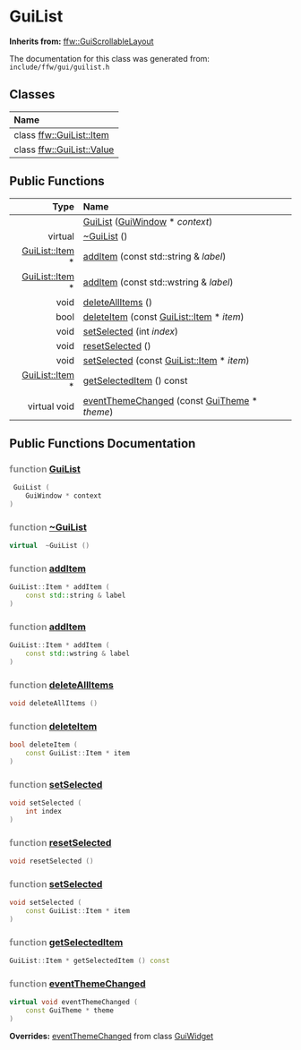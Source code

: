 GuiList
===================================


**Inherits from:** [ffw::GuiScrollableLayout](ffw_GuiScrollableLayout.html)

The documentation for this class was generated from: `include/ffw/gui/guilist.h`



## Classes

| Name |
|:-----|
| class [ffw::GuiList::Item](ffw_GuiList_Item.html) |
| class [ffw::GuiList::Value](ffw_GuiList_Value.html) |


## Public Functions

| Type | Name |
| -------: | :------- |
|   | [GuiList](#ac9d0483) ([GuiWindow](ffw_GuiWindow.html) * _context_)  |
|  virtual  | [~GuiList](#0f3ac750) ()  |
|  [GuiList::Item](ffw_GuiList_Item.html) * | [addItem](#dbe62119) (const std::string & _label_)  |
|  [GuiList::Item](ffw_GuiList_Item.html) * | [addItem](#d8db7b91) (const std::wstring & _label_)  |
|  void | [deleteAllItems](#91f94fa7) ()  |
|  bool | [deleteItem](#a671ea86) (const [GuiList::Item](ffw_GuiList_Item.html) * _item_)  |
|  void | [setSelected](#622970ed) (int _index_)  |
|  void | [resetSelected](#8c4e7891) ()  |
|  void | [setSelected](#7f9a1693) (const [GuiList::Item](ffw_GuiList_Item.html) * _item_)  |
|  [GuiList::Item](ffw_GuiList_Item.html) * | [getSelectedItem](#2f1eb20c) () const  |
|  virtual void | [eventThemeChanged](#86eb2b69) (const [GuiTheme](ffw_GuiTheme.html) * _theme_)  |


## Public Functions Documentation

### <span style="opacity:0.5;">function</span> <a id="ac9d0483" href="#ac9d0483">GuiList</a>

```cpp
 GuiList (
    GuiWindow * context
) 
```



### <span style="opacity:0.5;">function</span> <a id="0f3ac750" href="#0f3ac750">~GuiList</a>

```cpp
virtual  ~GuiList () 
```



### <span style="opacity:0.5;">function</span> <a id="dbe62119" href="#dbe62119">addItem</a>

```cpp
GuiList::Item * addItem (
    const std::string & label
) 
```



### <span style="opacity:0.5;">function</span> <a id="d8db7b91" href="#d8db7b91">addItem</a>

```cpp
GuiList::Item * addItem (
    const std::wstring & label
) 
```



### <span style="opacity:0.5;">function</span> <a id="91f94fa7" href="#91f94fa7">deleteAllItems</a>

```cpp
void deleteAllItems () 
```



### <span style="opacity:0.5;">function</span> <a id="a671ea86" href="#a671ea86">deleteItem</a>

```cpp
bool deleteItem (
    const GuiList::Item * item
) 
```



### <span style="opacity:0.5;">function</span> <a id="622970ed" href="#622970ed">setSelected</a>

```cpp
void setSelected (
    int index
) 
```



### <span style="opacity:0.5;">function</span> <a id="8c4e7891" href="#8c4e7891">resetSelected</a>

```cpp
void resetSelected () 
```



### <span style="opacity:0.5;">function</span> <a id="7f9a1693" href="#7f9a1693">setSelected</a>

```cpp
void setSelected (
    const GuiList::Item * item
) 
```



### <span style="opacity:0.5;">function</span> <a id="2f1eb20c" href="#2f1eb20c">getSelectedItem</a>

```cpp
GuiList::Item * getSelectedItem () const 
```



### <span style="opacity:0.5;">function</span> <a id="86eb2b69" href="#86eb2b69">eventThemeChanged</a>

```cpp
virtual void eventThemeChanged (
    const GuiTheme * theme
) 
```



**Overrides:** [eventThemeChanged](/doc/ffw_GuiWidget.md#d1726419) from class [GuiWidget](/doc/ffw_GuiWidget.md)



